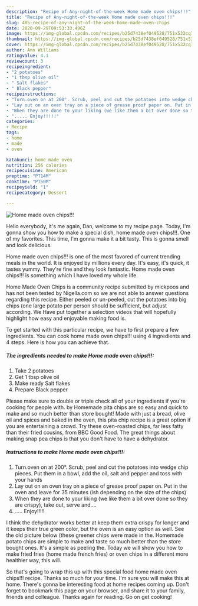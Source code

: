 ```yaml
---
description: "Recipe of Any-night-of-the-week Home made oven chips!!!"
title: "Recipe of Any-night-of-the-week Home made oven chips!!!"
slug: 405-recipe-of-any-night-of-the-week-home-made-oven-chips
date: 2020-09-29T09:53:33.496Z
image: https://img-global.cpcdn.com/recipes/b25d7438ef049528/751x532cq70/home-made-oven-chips-recipe-main-photo.jpg
thumbnail: https://img-global.cpcdn.com/recipes/b25d7438ef049528/751x532cq70/home-made-oven-chips-recipe-main-photo.jpg
cover: https://img-global.cpcdn.com/recipes/b25d7438ef049528/751x532cq70/home-made-oven-chips-recipe-main-photo.jpg
author: Ann Williams
ratingvalue: 4.1
reviewcount: 3
recipeingredient:
- "2 potatoes"
- "1 tbsp olive oil"
- " Salt flakes"
- " Black pepper"
recipeinstructions:
- "Turn.oven on at 200°. Scrub, peel and cut the potatoes into wedge chip pieces. Put them in a bowl, add the oil, salt and pepper and toss with your hands"
- "Lay out on an oven tray on a piece of grease proof paper on. Put in the oven and leave for 35 minutes (ish depending on the size of the chips)"
- "When they are done to your liking (we like them a bit over done so they are crispy), take out, serve and...."
- "..... Enjoy!!!!!"
categories:
- Recipe
tags:
- home
- made
- oven

katakunci: home made oven 
nutrition: 256 calories
recipecuisine: American
preptime: "PT14M"
cooktime: "PT50M"
recipeyield: "1"
recipecategory: Dessert

---
```



![Home made oven chips!!!](https://img-global.cpcdn.com/recipes/b25d7438ef049528/751x532cq70/home-made-oven-chips-recipe-main-photo.jpg)

Hello everybody, it's me again, Dan, welcome to my recipe page. Today, I'm gonna show you how to make a special dish, home made oven chips!!!. One of my favorites. This time, I'm gonna make it a bit tasty. This is gonna smell and look delicious.

Home made oven chips!!! is one of the most favored of current trending meals in the world. It is enjoyed by millions every day. It's easy, it's quick, it tastes yummy. They're fine and they look fantastic. Home made oven chips!!! is something which I have loved my whole life.

Home Made Oven Chips is a community recipe submitted by mickpoos and has not been tested by Nigella.com so we are not able to answer questions regarding this recipe. Either peeled or un-peeled, cut the potatoes into big chips (one large potato per person should be sufficient, but adjust according. We Have put together a selection videos that will hopefully highlight how easy and enjoyable making food is.


To get started with this particular recipe, we have to first prepare a few ingredients. You can cook home made oven chips!!! using 4 ingredients and 4 steps. Here is how you can achieve that.

<!--inarticleads1-->

##### The ingredients needed to make Home made oven chips!!!:

1. Take 2 potatoes
1. Get 1 tbsp olive oil
1. Make ready  Salt flakes
1. Prepare  Black pepper


Please make sure to double or triple check all of your ingredients if you&#39;re cooking for people with. by Homemade pita chips are so easy and quick to make and so much better than store bought! Made with just a bread, olive oil and spices and baked in the oven, this pita chip recipe is a great option if you are entertaining a crowd. Try these oven-roasted chips, far less fatty than their fried cousins, from BBC Good Food. The great things about making snap pea chips is that you don&#39;t have to have a dehydrator. 

<!--inarticleads2-->

##### Instructions to make Home made oven chips!!!:

1. Turn.oven on at 200°. Scrub, peel and cut the potatoes into wedge chip pieces. Put them in a bowl, add the oil, salt and pepper and toss with your hands
1. Lay out on an oven tray on a piece of grease proof paper on. Put in the oven and leave for 35 minutes (ish depending on the size of the chips)
1. When they are done to your liking (we like them a bit over done so they are crispy), take out, serve and....
1. ..... Enjoy!!!!!


I think the dehydrator works better at keep them extra crispy for longer and it keeps their true green color, but the oven is an easy option as well. See the old picture below (these greener chips were made in the. Homemade potato chips are simple to make and taste so much better than the store bought ones. It&#39;s a simple as peeling the. Today we will show you how to make fried fries (home made french fries) or oven chips in a different more healthier way, this will. 

So that's going to wrap this up with this special food home made oven chips!!! recipe. Thanks so much for your time. I'm sure you will make this at home. There's gonna be interesting food at home recipes coming up. Don't forget to bookmark this page on your browser, and share it to your family, friends and colleague. Thanks again for reading. Go on get cooking!

